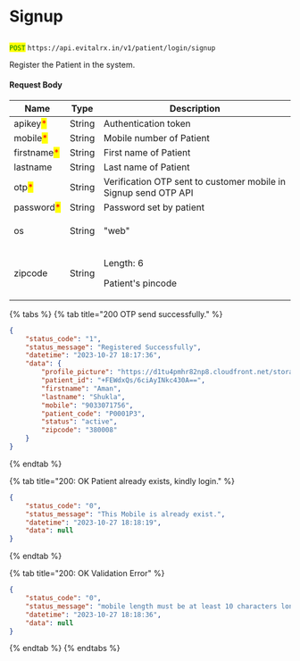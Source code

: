 # Signup

## &#x20;&#x20;

<mark style="color:green;">`POST`</mark> `https://api.evitalrx.in/v1/patient/login/signup`

Register the Patient in the system.&#x20;

#### Request Body

| Name                                        | Type   | Description                                                                                                                  |
| ------------------------------------------- | ------ | ---------------------------------------------------------------------------------------------------------------------------- |
| apikey<mark style="color:red;">\*</mark>    | String | Authentication token                                                                                                         |
| mobile<mark style="color:red;">\*</mark>    | String | Mobile number of Patient                                                                                                     |
| firstname<mark style="color:red;">\*</mark> | String | First name of Patient                                                                                                        |
| lastname                                    | String | Last name of Patient                                                                                                         |
| otp<mark style="color:red;">\*</mark>       | String | Verification OTP sent to customer mobile in Signup send OTP API                                                              |
| password<mark style="color:red;">\*</mark>  | String | Password set by patient                                                                                                      |
| os                                          | String | <p>"web" | "android" | "ios"</p><p></p><p>default: "android"</p><p></p><p>Operating system of mobile patients are using.</p> |
| zipcode                                     | String | <p>Length: 6</p><p></p><p>Patient's pincode</p>                                                                              |

{% tabs %}
{% tab title="200 OTP send successfully." %}
```json
{
    "status_code": "1",
    "status_message": "Registered Successfully",
    "datetime": "2023-10-27 18:17:36",
    "data": {
        "profile_picture": "https://d1tu4pmhr82np8.cloudfront.net/storage/users/placeholder_a.png",
        "patient_id": "+FEWdxQs/6ciAyINkc430A==",
        "firstname": "Aman",
        "lastname": "Shukla",
        "mobile": "9033071756",
        "patient_code": "P0001P3",
        "status": "active",
        "zipcode": "380008"
    }
}
```
{% endtab %}

{% tab title="200: OK Patient already exists, kindly login." %}
```json
{
    "status_code": "0",
    "status_message": "This Mobile is already exist.",
    "datetime": "2023-10-27 18:18:19",
    "data": null
}
```
{% endtab %}

{% tab title="200: OK Validation Error" %}
```json
{
    "status_code": "0",
    "status_message": "mobile length must be at least 10 characters long",
    "datetime": "2023-10-27 18:18:36",
    "data": null
}
```
{% endtab %}
{% endtabs %}

